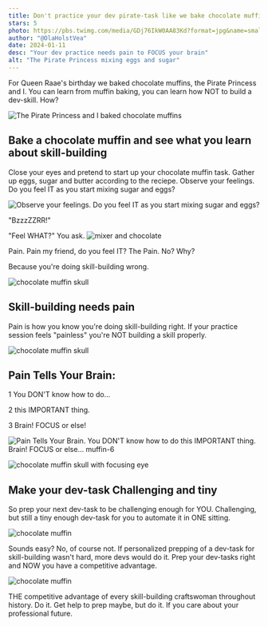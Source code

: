 ```yaml
---
title: Don't practice your dev pirate-task like we bake chocolate muffins
stars: 5
photo: https://pbs.twimg.com/media/GDj76IkW0AA83Kd?format=jpg&name=small
author: "@OlaHolstVea"
date: 2024-01-11
desc: "Your dev practice needs pain to FOCUS your brain"
alt: "The Pirate Princess mixing eggs and sugar"
---
```


For Queen Raae's birthday we baked chocolate muffins, the Pirate Princess and I. You can learn from muffin baking, you can learn how NOT to build a dev-skill. How?

![The Pirate Princess and I baked chocolate muffins](https://pbs.twimg.com/media/GDj5u3jXEAAOdiY?format=jpg&name=900x900)

## Bake a chocolate muffin and see what you learn about skill-building

Close your eyes and pretend to start up your chocolate muffin task. Gather up eggs, sugar and butter according to the reciepe. Observe your feelings. Do you feel IT as you start mixing sugar and eggs?

![Observe your feelings. Do you feel IT as you start mixing sugar and eggs?](https://pbs.twimg.com/media/GDj76IkW0AA83Kd?format=jpg&name=small)

"BzzzZZRR!"

"Feel WHAT?" You ask.
![mixer and chocolate](https://pbs.twimg.com/media/GDj8P66WsAAyB8q?format=jpg&name=small)

Pain. Pain my friend, do you feel IT? The Pain. No? Why?

Because you're doing skill-building wrong.

![chocolate muffin skull](https://pbs.twimg.com/media/GDj8btLWQAA4D4O?format=jpg&name=small)

## Skill-building needs pain

Pain is how you know you're doing skill-building right. If your practice session feels "painless" you're NOT building a skill properly.

![chocolate muffin skull](https://pbs.twimg.com/media/GDj9Kr0W4AAlswr?format=jpg&name=small)

## Pain Tells Your Brain:

1 You DON'T know how to do...

2 this IMPORTANT thing.

3 Brain! FOCUS or else!

![Pain Tells Your Brain. You DON'T know how to do this IMPORTANT thing. Brain! FOCUS or else... muffin-6](https://pbs.twimg.com/media/GEIBakKWcAAjRJ4?format=jpg&name=medium)

![chocolate muffin skull with focusing eye](https://pbs.twimg.com/media/GDj90bDWcAEj-SG?format=jpg&name=small)

## Make your dev-task Challenging and tiny

So prep your next dev-task to be challenging enough for YOU. Challenging, but still a tiny enough dev-task for you to automate it in ONE sitting.

![chocolate muffin](https://pbs.twimg.com/media/GDj-ksYW8AA8aI3?format=jpg&name=small)

Sounds easy? No, of course not. If personalized prepping of a dev-task for skill-building wasn't hard, more devs would do it. Prep your dev-tasks right and NOW you have a competitive advantage.

![chocolate muffin](https://pbs.twimg.com/media/GDj_LvNWEAABjs3?format=jpg&name=small)

THE competitive advantage of every skill-building craftswoman throughout history. Do it. Get help to prep maybe, but do it. If you care about your professional future.
